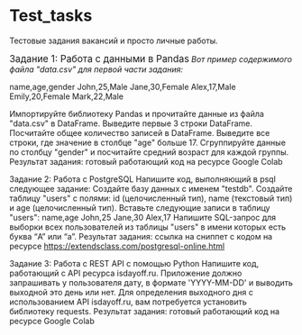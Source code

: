 # Test_tasks

Тестовые задания вакансий и просто личные работы.

<span style="font-size: larger;">Задание 1: Работа с данными в Pandas</span>
*Вот пример содержимого файла "data.csv" для первой части задания:*

name,age,gender
John,25,Male
Jane,30,Female
Alex,17,Male
Emily,20,Female
Mark,22,Male

Импортируйте библиотеку Pandas и прочитайте данные из файла "data.csv" в DataFrame.
Выведите первые 3 строки DataFrame.
Посчитайте общее количество записей в DataFrame.
Выведите все строки, где значение в столбце "age" больше 17.
Сгруппируйте данные по столбцу "gender" и посчитайте средний возраст для каждой группы.
Результат задания: готовый работающий код на ресурсе Google Colab 

Задание 2: Работа с PostgreSQL
Напишите код, выполняющий в psql следующее задание:
Создайте базу данных с именем "testdb".
Создайте таблицу "users" с полями: id (целочисленный тип), name (текстовый тип) и age (целочисленный тип).
Вставьте следующие записи в таблицу "users":
  name,age
  John,25
  Jane,30
  Alex,17
Напишите SQL-запрос для выборки всех пользователей из таблицы "users" в имени которых есть буква “A” или “a”.
Результат задания: ссылка на сниппет с кодом на ресурсе https://extendsclass.com/postgresql-online.html 

Задание 3: Работа с REST API с помощью Python
Напишите код, работающий с API ресурса isdayoff.ru. Приложение должно запрашивать у пользователя дату, в формате 'YYYY-MM-DD' и выводить выходной это день или нет.
Для определения выходного дня с использованием API isdayoff.ru, вам потребуется установить библиотеку requests.
Результат задания: готовый работающий код на ресурсе Google Colab
